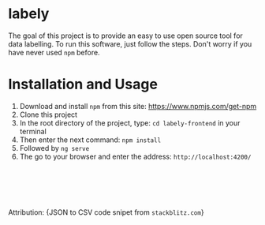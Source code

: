 # labely
The goal of this project is to provide an easy to use open source tool for data labelling. To run this software, just follow the steps. Don't worry if you have never used `npm` before.

# Installation and Usage
1. Download and install `npm` from this site: https://www.npmjs.com/get-npm
2. Clone this project
3. In the root directory of the project, type: `cd labely-frontend` in your terminal
4. Then enter the next command: `npm install`
5. Followed by `ng serve`
6. The go to your browser and enter the address: `http://localhost:4200/`

<br/>
<br/>
<br/>
<br/>

Attribution: {JSON to CSV code snipet from `stackblitz.com`}
